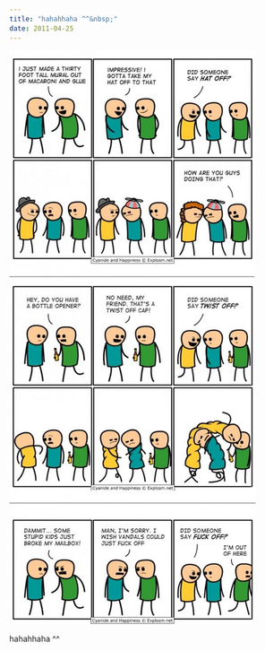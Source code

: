 ```yaml
---
title: "hahahhaha ^^&nbsp;"
date: 2011-04-25
---
```


![2011-04-25-hd8xqcvb.jpeg](/images/2011-04-25-hd8xqcvb.jpeg)

hahahhaha ^^&nbsp;